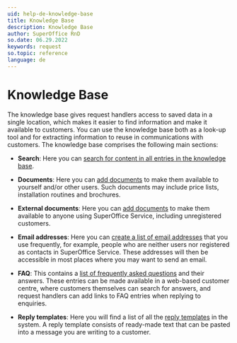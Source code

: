 ```yaml
---
uid: help-de-knowledge-base
title: Knowledge Base
description: Knowledge Base
author: SuperOffice RnD
so.date: 06.29.2022
keywords: request
so.topic: reference
language: de
---
```


# Knowledge Base

The knowledge base gives request handlers access to saved data in a single location, which makes it easier to find information and make it available to customers. You can use the knowledge base both as a look-up tool and for extracting information to reuse in communications with customers. The knowledge base comprises the following main sections:

* **Search**: Here you can [search for content in all entries in the knowledge base][1].

* **Documents**: Here you can [add documents][2] to make them available to yourself and/or other users. Such documents may include price lists, installation routines and brochures.

* **External documents**: Here you can [add documents][3] to make them available to anyone using SuperOffice Service, including unregistered customers.

* **Email addresses**: Here you can [create a list of email addresses][4] that you use frequently, for example, people who are neither users nor registered as contacts in SuperOffice Service. These addresses will then be accessible in most places where you may want to send an email.

* **FAQ**: This contains a [list of frequently asked questions][5] and their answers. These entries can be made available in a web-based customer centre, where customers themselves can search for answers, and request handlers can add links to FAQ entries when replying to enquiries.

* **Reply templates**: Here you will find a list of all the [reply templates][6] in the system. A reply template consists of ready-made text that can be pasted into a message you are writing to a customer.

<!-- Referenced links -->
[1]: ../../../search-options/learn/in-service/search-kb.md
[2]: ../../../document/learn/in-service/index.md
[3]: ../external-document.md
[5]: ../../../faq/learn/index.md
[6]: ../../../service/reply-templates/index.md
[4]: ../../../email/service/learn/kb-aliases/index.md

<!-- Referenced images -->

